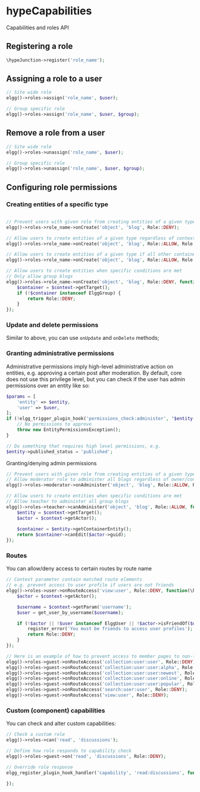 hypeCapabilities
================

Capabilities and roles API


## Registering a role

```php
\hypeJunction->register('role_name');
```

## Assigning a role to a user

```php
// Site wide role
elgg()->roles->assign('role_name', $user);

// Group specific role
elgg()->roles->assign('role_name', $user, $group);
```

## Remove a role from a user

```php
// Site wide role
elgg()->roles->unassign('role_name', $user);

// Group specific role
elgg()->roles->unassign('role_name', $user, $group);
```

## Configuring role permissions

### Creating entities of a specific type

```php

// Prevent users with given role from creating entities of a given type
elgg()->roles->role_name->onCreate('object', 'blog', Role::DENY);

// Allow users to create entities of a given type regardless of context
elgg()->roles->role_name->onCreate('object', 'blog', Role::ALLOW, Role::OVERRIDE);

// Allow users to create entities of a given type if all other container permissins are met
elgg()->roles->role_name->onCreate('object', 'blog', Role::ALLOW, Role::STACK);

// Allow users to create entities when specific conditions are met
// Only allow group blogs
elgg()->roles->role_name->onCreate('object', 'blog', Role::DENY, function(\hypeJunction\Capabilities\Context $context) {
	$container = $context->getTarget();
	if (!$container instanceof ElggGroup) {
		return Role::DENY;
	}
});
```

### Update and delete permissions

Similar to above, you can use ```onUpdate``` and ```onDelete``` methods;

### Granting administrative permissions 

Administrative permissions imply high-level administrative action on entities, e.g. approving a certain post after moderation.
By default, core does not use this privilege level, but you can check if the user has admin permissions over an entity like so:

```php
$params = [
	'entity' => $entity,
	'user' => $user,
];
if (!elgg_trigger_plugin_hook('permissions_check:administer', "$entity->type:$entity->subtype", $params, false)) {
	// No permissions to approve
	throw new EntityPermissionsException();
}

// Do something that requires high level permissions, e.g.
$entity->published_status = 'published';
```

Granting/denying admin permissions

```php
// Prevent users with given role from creating entities of a given type
// Allow moderator role to administer all blogs regardless of owner/container
elgg()->roles->moderator->onAdminister('object', 'blog', Role::ALLOW, Role::OVERRIDE);

// Allow users to create entities when specific conditions are met
// Allow teacher to administer all group blogs
elgg()->roles->teacher->canAdminister('object', 'blog', Role::ALLOW, function(\hypeJunction\Capabilities\Context $context) {
	$entity = $context->getTarget();
	$actor = $context->getActor();
	
	$container = $entity->getContainerEntity();
	return $container->canEdit($actor->guid);
});
```


### Routes

You can allow/deny access to certain routes by route name

```php
// Context parameter contain matched route elements
// e.g. prevent access to user profile if users are not friends
elgg()->roles->user->onRouteAccess('view:user', Role::DENY, function(\hypeJunction\Capabilities\Context $context) {
	$actor = $context->getActor();

	$username = $context->getParam('username');
	$user = get_user_by_username($username);

	if (!$actor || !$user instanceof ElggUser || !$actor->isFriendOf($user->guid)) {
		register_error('You must be friends to access user profiles');
		return Role::DENY;
	}
});

// Here is an example of how to prevent access to member pages to non-logged in users:
elgg()->roles->guest->onRouteAccess('collection:user:user', Role::DENY);
elgg()->roles->guest->onRouteAccess('collection:user:user:alpha', Role::DENY);
elgg()->roles->guest->onRouteAccess('collection:user:user:newest', Role::DENY);
elgg()->roles->guest->onRouteAccess('collection:user:user:online', Role::DENY);
elgg()->roles->guest->onRouteAccess('collection:user:user:popular', Role::DENY);
elgg()->roles->guest->onRouteAccess('search:user:user', Role::DENY);
elgg()->roles->guest->onRouteAccess('view:user', Role::DENY);
```


### Custom (component) capabilities

You can check and alter custom capabilities:

```php
// Check a custom role
elgg()->roles->can('read', 'discussions');

// Define how role responds to capability check
elgg()->roles->guest->on('read', 'discussions', Role::DENY);

// Override role response
elgg_register_plugin_hook_handler('capability', 'read:discussions', function(Hook $hook) {

});
```